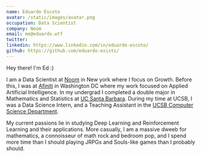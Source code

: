 ```yaml
---
name: Eduardo Escoto
avatar: /static/images/avatar.png
occupation: Data Scientist
company: Noom
email: me@eduardo.wtf
twitter:
linkedin: https://www.linkedin.com/in/eduardo-escoto/
github: https://github.com/eduardo-exists/
---
```


Hey there! I&apos;m Ed :)

I am a Data Scientist at [Noom](https://www.noom.com/)
in New york where I focus on Growth. Before this, I was at <a href="https://afiniti.com">Afiniti</a> in Washington DC
where my work focused on Applied Artificial Intelligence. In my
undergrad I completed a double major in Mathematics and Statistics at
<a href="https://www.ucsb.edu/">UC Santa Barbara</a>.
During my time at UCSB, I was a Data Science Intern, and a Teaching Assistant
in the <a href="https://cs.ucsb.edu/"> UCSB Computer Science Department</a>.

My current passions lie in studying Deep Learning and Reinforcement Learning and their applications.
More casually, I am a massive dweeb for mathematics, a connoisseur of
math rock and bedroom pop, and I spend more time than I should playing
JRPGs and Souls-like games than I probably should.
